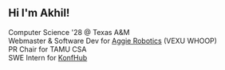 ## Hi I'm Akhil!

<!--
**akhilk999/akhilk999** is a ✨ _special_ ✨ repository because its `README.md` (this file) appears on your GitHub profile.

Here are some ideas to get you started:

- 🔭 I’m currently working on ...
- 🌱 I’m currently learning ...
- 👯 I’m looking to collaborate on ...
- 🤔 I’m looking for help with ...
- 💬 Ask me about ...
- 📫 How to reach me: ...
- 😄 Pronouns: ...
- ⚡ Fun fact: ...
-->

Computer Science '28 @ Texas A&M  
Webmaster & Software Dev for [Aggie Robotics](https://github.com/whooprobotics) (VEXU WHOOP)  
PR Chair for TAMU CSA  
SWE Intern for [KonfHub](https://konfhub.com/)

